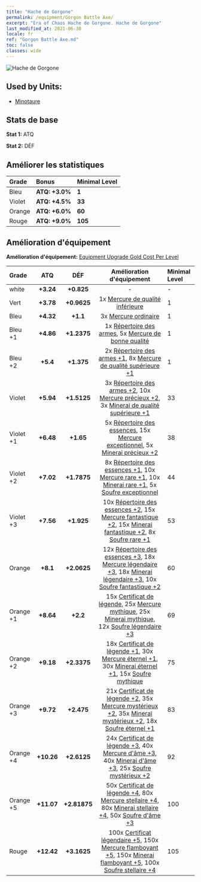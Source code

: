 ```yaml
---
title: "Hache de Gorgone"
permalink: /equipment/Gorgon Battle Axe/
excerpt: "Era of Chaos Hache de Gorgone. Hache de Gorgone"
last_modified_at: 2021-06-30
locale: fr
ref: "Gorgon Battle Axe.md"
toc: false
classes: wide
---
```


  ![Hache de Gorgone](/images/e/e_7051.png)

## Used by Units:

* [Minotaure](/fr/units/Minotaur/) 


## Stats de base
 **Stat 1:** ATQ

 **Stat 2:** DÉF

## Améliorer les statistiques

  |     Grade    |   Bonus | Minimal Level | 
  |:-------------|:--------|:--------------| 
  | Bleu | **ATQ: +3.0%** | **1** | 
  | Violet | **ATQ: +4.5%** | **33** | 
  | Orange | **ATQ: +6.0%** | **60** | 
  | Rouge | **ATQ: +9.0%** | **105** | 


## Amélioration d'équipement
 **Amélioration d'équipement:** [Equipment Upgrade Gold Cost Per Level](/equipment/EquipmentUpgradeCostPerLevel/) 

  |          Grade      | ATQ | DÉF | Amélioration d'équipement | Minimal Level |
  |:--------------------|:---------:|:---------:|:----------------:|:--------------|
  | white | **+3.24** | **+0.825** | - | - |
  | Vert | **+3.78** | **+0.9625** | 1x [Mercure de qualité inférieure](/ItemsFR/mat_2/) | 1 |
  | Bleu | **+4.32** | **+1.1** | 3x [Mercure ordinaire](/ItemsFR/mat_8/) | 1 |
  | Bleu +1 | **+4.86** | **+1.2375** | 1x [Répertoire des armes](/ItemsFR/mat_18/), 5x [Mercure de bonne qualité](/ItemsFR/mat_14/) | 1 |
  | Bleu +2 | **+5.4** | **+1.375** | 2x [Répertoire des armes +1](/ItemsFR/mat_25/), 8x [Mercure de qualité supérieure +1](/ItemsFR/mat_21/) | 1 |
  | Violet | **+5.94** | **+1.5125** | 3x [Répertoire des armes +2](/ItemsFR/mat_32/), 10x [Mercure précieux +2](/ItemsFR/mat_28/), 3x [Minerai de qualité supérieure +1](/ItemsFR/mat_19/) | 33 |
  | Violet +1 | **+6.48** | **+1.65** | 5x [Répertoire des essences](/ItemsFR/mat_39/), 15x [Mercure exceptionnel](/ItemsFR/mat_35/), 5x [Minerai précieux +2](/ItemsFR/mat_26/) | 38 |
  | Violet +2 | **+7.02** | **+1.7875** | 8x [Répertoire des essences +1](/ItemsFR/mat_46/), 10x [Mercure rare +1](/ItemsFR/mat_42/), 10x [Minerai rare +1](/ItemsFR/mat_40/), 5x [Soufre exceptionnel](/ItemsFR/mat_36/) | 44 |
  | Violet +3 | **+7.56** | **+1.925** | 10x [Répertoire des essences +2](/ItemsFR/mat_53/), 15x [Mercure fantastique +2](/ItemsFR/mat_49/), 15x [Minerai fantastique +2](/ItemsFR/mat_47/), 8x [Soufre rare +1](/ItemsFR/mat_43/) | 53 |
  | Orange | **+8.1** | **+2.0625** | 12x [Répertoire des essences +3](/ItemsFR/mat_60/), 18x [Mercure légendaire +3](/ItemsFR/mat_56/), 18x [Minerai légendaire +3](/ItemsFR/mat_54/), 10x [Soufre fantastique +2](/ItemsFR/mat_50/) | 60 |
  | Orange +1 | **+8.64** | **+2.2** | 15x [Certificat de légende](/ItemsFR/mat_67/), 25x [Mercure mythique](/ItemsFR/mat_63/), 25x [Minerai mythique](/ItemsFR/mat_61/), 12x [Soufre légendaire +3](/ItemsFR/mat_57/) | 69 |
  | Orange +2 | **+9.18** | **+2.3375** | 18x [Certificat de légende +1](/ItemsFR/mat_74/), 30x [Mercure éternel +1](/ItemsFR/mat_70/), 30x [Minerai éternel +1](/ItemsFR/mat_68/), 15x [Soufre mythique](/ItemsFR/mat_64/) | 75 |
  | Orange +3 | **+9.72** | **+2.475** | 21x [Certificat de légende +2](/ItemsFR/mat_81/), 35x [Mercure mystérieux +2](/ItemsFR/mat_77/), 35x [Minerai mystérieux +2](/ItemsFR/mat_75/), 18x [Soufre éternel +1](/ItemsFR/mat_71/) | 83 |
  | Orange +4 | **+10.26** | **+2.6125** | 24x [Certificat de légende +3](/ItemsFR/mat_88/), 40x [Mercure d'âme +3](/ItemsFR/mat_84/), 40x [Minerai d'âme +3](/ItemsFR/mat_82/), 25x [Soufre mystérieux +2](/ItemsFR/mat_78/) | 92 |
  | Orange +5 | **+11.07** | **+2.81875** | 50x [Certificat de légende +4](/ItemsFR/mat_95/), 80x [Mercure stellaire +4](/ItemsFR/mat_91/), 80x [Minerai stellaire +4](/ItemsFR/mat_89/), 50x [Soufre d'âme +3](/ItemsFR/mat_85/) | 100 |
  | Rouge | **+12.42** | **+3.1625** | 100x [Certificat légendaire +5](/ItemsFR/mat_102/), 150x [Mercure flamboyant +5](/ItemsFR/mat_98/), 150x [Minerai flamboyant +5](/ItemsFR/mat_96/), 100x [Soufre stellaire +4](/ItemsFR/mat_92/) | 105 |

